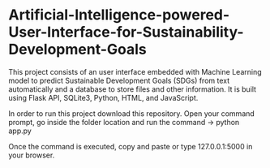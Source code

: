 # Artificial-Intelligence-powered-User-Interface-for-Sustainability-Development-Goals

This project consists of an user interface embedded with Machine Learning model to predict Sustainable Development Goals (SDGs) from 
text automatically and a database to store files and other information. It is built using Flask API, SQLite3, Python, HTML, and JavaScript.

In order to run this project download this repository. Open your command prompt, go inside the folder location and run the command -> python app.py 

Once the command is executed, copy and paste or type 127.0.0.1:5000 in your browser. 
